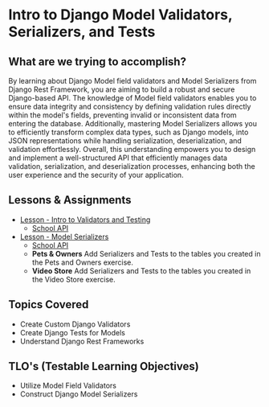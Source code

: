 # Intro to Django Model Validators, Serializers, and Tests

## What are we trying to accomplish?

By learning about Django Model field validators and Model Serializers from Django Rest Framework, you are aiming to build a robust and secure Django-based API. The knowledge of Model field validators enables you to ensure data integrity and consistency by defining validation rules directly within the model's fields, preventing invalid or inconsistent data from entering the database. Additionally, mastering Model Serializers allows you to efficiently transform complex data types, such as Django models, into JSON representations while handling serialization, deserialization, and validation effortlessly. Overall, this understanding empowers you to design and implement a well-structured API that efficiently manages data validation, serialization, and deserialization processes, enhancing both the user experience and the security of your application.

## Lessons & Assignments

- [Lesson - Intro to Validators and Testing](./1-intro-validators-and-tests.md)
  - [School API](https://github.com/Code-Platoon-Assignments/django-school-api-III)
- [Lesson - Model Serializers](./2-intro-model-serializers.md)
  - [School API](https://github.com/Code-Platoon-Assignments/django-api-iv)
  - **Pets & Owners** Add Serializers and Tests to the tables you created in the Pets and Owners exercise.
  - **Video Store** Add Serializers and Tests to the tables you created in the Video Store exercise.

## Topics Covered

- Create Custom Django Validators
- Create Django Tests for Models
- Understand Django Rest Frameworks

## TLO's (Testable Learning Objectives)

- Utilize Model Field Validators
- Construct Django Model Serializers
